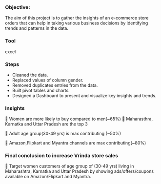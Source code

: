 ### Objective:
The aim of this project is to gather the  insights of an e-commerce store orders that can help in taking various business decisions by identifying trends and
patterns in the data.

### Tool
excel

### Steps
- Cleaned the data.
- Replaced values of column gender.
- Removed duplicates entries from the data.
- Built pivot tables and charts.
- Designed a Dashboard to present and visualize key insights and trends.

### Insights
📍 Women are more likely to buy compared to men(~65%)
📍 Maharasthra, Karnatka and Uttar Pradesh are the top 3

📍 Adult age group(30-49 yrs) is max contributing (~50%)

📍 Amazon,Flipkart and Myantra channels are max contributing(~80%)

### Final conclusion to increase Vrinda store sales

📍 Target women customers of age group of (30-49 yrs) living in Maharashtra, Karnatka and Uttar Pradesh by showing ads/offers/coupons available on Amazon/Flipkart
and Myantra.
